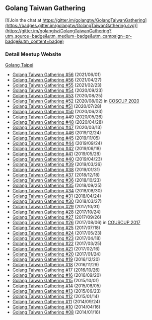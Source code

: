 ## Golang Taiwan Gathering

[![Join the chat at https://gitter.im/golangtw/GolangTaiwanGathering](https://badges.gitter.im/golangtw/GolangTaiwanGathering.svg)](https://gitter.im/golangtw/GolangTaiwanGathering?utm_source=badge&utm_medium=badge&utm_campaign=pr-badge&utm_content=badge)


### Detail Meetup Website

[Golang Taipei](https://www.meetup.com/golang-taipei-meetup/)

- [Golang Taiwan Gathering #56](meetup/gtg57) (2021/06/01)
- [Golang Taiwan Gathering #56](meetup/gtg56) (2021/04/27)
- [Golang Taiwan Gathering #55](meetup/gtg55) (2021/02/23)
- [Golang Taiwan Gathering #54](meetup/gtg54) (2020/09/23)
- [Golang Taiwan Gathering #53](meetup/gtg53) (2020/08/25)
- [Golang Taiwan Gathering #52](meetup/gtg52) (2020/08/02) in [COSCUP 2020](https://coscup.org/2020)
- [Golang Taiwan Gathering #51](meetup/gtg51) (2020/07/28)
- [Golang Taiwan Gathering #50](meetup/gtg50) (2020/06/23)
- [Golang Taiwan Gathering #49](meetup/gtg49) (2020/05/26)
- [Golang Taiwan Gathering #48](meetup/gtg48) (2020/04/28)
- [Golang Taiwan Gathering #47](meetup/gtg47) (2020/03/13)
- [Golang Taiwan Gathering #46](meetup/gtg46) (2019/12/24)
- [Golang Taiwan Gathering #45](meetup/gtg45) (2019/11/05)
- [Golang Taiwan Gathering #44](meetup/gtg44) (2019/09/24)
- [Golang Taiwan Gathering #42](meetup/gtg42) (2019/06/18)
- [Golang Taiwan Gathering #41](meetup/gtg41) (2019/05/28)
- [Golang Taiwan Gathering #40](meetup/gtg40) (2019/04/23)
- [Golang Taiwan Gathering #39](meetup/gtg39) (2019/03/26)
- [Golang Taiwan Gathering #38](meetup/gtg38) (2019/01/31)
- [Golang Taiwan Gathering #37](meetup/gtg37) (2018/12/18)
- [Golang Taiwan Gathering #36](meetup/gtg36) (2018/10/23)
- [Golang Taiwan Gathering #35](meetup/gtg35) (2018/09/25)
- [Golang Taiwan Gathering #34](meetup/gtg34) (2018/08/30)
- [Golang Taiwan Gathering #31](meetup/gtg31) (2018/04/24)
- [Golang Taiwan Gathering #30](meetup/gtg30) (2018/03/27)
- [Golang Taiwan Gathering #29](meetup/gtg29) (2017/10/31)
- [Golang Taiwan Gathering #28](meetup/gtg28) (2017/10/24)
- [Golang Taiwan Gathering #27](meetup/gtg27) (2017/09/26)
- [Golang Taiwan Gathering #26](meetup/gtg26) (2017/08/06) in [COUSCUP 2017](https://coscup.org/2017/#/)
- [Golang Taiwan Gathering #25](meetup/gtg25) (2017/07/18)
- [Golang Taiwan Gathering #24](meetup/gtg24) (2017/05/23)
- [Golang Taiwan Gathering #23](meetup/gtg23) (2017/04/18)
- [Golang Taiwan Gathering #22](meetup/gtg22) (2017/03/25)
- [Golang Taiwan Gathering #21](meetup/gtg21) (2017/02/16)
- [Golang Taiwan Gathering #20](meetup/gtg20) (2017/01/24)
- [Golang Taiwan Gathering #19](meetup/gtg19) (2016/12/20)
- [Golang Taiwan Gathering #18](meetup/gtg18) (2016/11/29)
- [Golang Taiwan Gathering #17](meetup/gtg17) (2016/10/26)
- [Golang Taiwan Gathering #16](meetup/gtg16) (2016/09/20)
- [Golang Taiwan Gathering #15](meetup/gtg15) (2015/10/01)
- [Golang Taiwan Gathering #14](meetup/gtg14) (2015/08/05)
- [Golang Taiwan Gathering #13](meetup/gtg13) (2015/06/23)
- [Golang Taiwan Gathering #12](meetup/gtg12) (2015/01/14)
- [Golang Taiwan Gathering #11](meetup/gtg11) (2014/09/24)
- [Golang Taiwan Gathering #10](meetup/gtg10) (2014/04/16)
- [Golang Taiwan Gathering #08](meetup/gtg8)  (2014/01/16)



